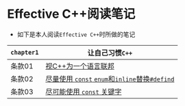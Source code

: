 # Effective C++阅读笔记
- 如下是本人阅读`Effective C++`时所做的笔记

|`chapter1`|让自己习惯`C++`|
|---|---|
|条款01|[视C++为一个语言联邦](./chapter1/rule01.md)|
|条款02|[尽量使用 `const` `enum`和`inline`替换`#defind`](./chapter1/rule02.md)| 
|条款03|[尽可能使用 `const` 关键字](./chapter1/rule03.md)|